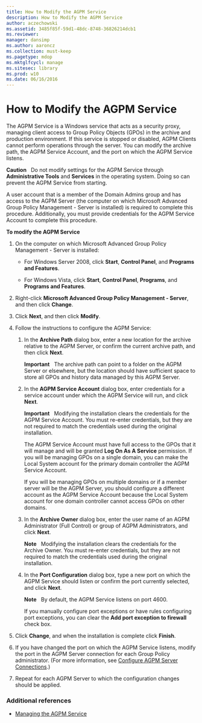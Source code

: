 ```yaml
---
title: How to Modify the AGPM Service
description: How to Modify the AGPM Service
author: aczechowski
ms.assetid: 3485f85f-59d1-48dc-8748-36826214dcb1
ms.reviewer: 
manager: dansimp
ms.author: aaroncz
ms.collection: must-keep
ms.pagetype: mdop
ms.mktglfcycl: manage
ms.sitesec: library
ms.prod: w10
ms.date: 06/16/2016
---
```



# How to Modify the AGPM Service


The AGPM Service is a Windows service that acts as a security proxy, managing client access to Group Policy Objects (GPOs) in the archive and production environment. If this service is stopped or disabled, AGPM Clients cannot perform operations through the server. You can modify the archive path, the AGPM Service Account, and the port on which the AGPM Service listens.

**Caution**  
Do not modify settings for the AGPM Service through **Administrative Tools** and **Services** in the operating system. Doing so can prevent the AGPM Service from starting.

 

A user account that is a member of the Domain Admins group and has access to the AGPM Server (the computer on which Microsoft Advanced Group Policy Management - Server is installed) is required to complete this procedure. Additionally, you must provide credentials for the AGPM Service Account to complete this procedure.

**To modify the AGPM Service**

1.  On the computer on which Microsoft Advanced Group Policy Management - Server is installed:

    -   For Windows Server 2008, click **Start**, **Control Panel**, and **Programs and Features**.

    -   For Windows Vista, click **Start**, **Control Panel**, **Programs**, and **Programs and Features**.

2.  Right-click **Microsoft Advanced Group Policy Management - Server**, and then click **Change**.

3.  Click **Next**, and then click **Modify**.

4.  Follow the instructions to configure the AGPM Service:

    1.  In the **Archive Path** dialog box, enter a new location for the archive relative to the AGPM Server, or confirm the current archive path, and then click **Next**.

        **Important**  
        The archive path can point to a folder on the AGPM Server or elsewhere, but the location should have sufficient space to store all GPOs and history data managed by this AGPM Server.

         

    2.  In the **AGPM Service Account** dialog box, enter credentials for a service account under which the AGPM Service will run, and click **Next**.

        **Important**  
        Modifying the installation clears the credentials for the AGPM Service Account. You must re-enter credentials, but they are not required to match the credentials used during the original installation.

        The AGPM Service Account must have full access to the GPOs that it will manage and will be granted **Log On As A Service** permission. If you will be managing GPOs on a single domain, you can make the Local System account for the primary domain controller the AGPM Service Account.

        If you will be managing GPOs on multiple domains or if a member server will be the AGPM Server, you should configure a different account as the AGPM Service Account because the Local System account for one domain controller cannot access GPOs on other domains.

         

    3.  In the **Archive Owner** dialog box, enter the user name of an AGPM Administrator (Full Control) or group of AGPM Administrators, and click **Next**.

        **Note**  
        Modifying the installation clears the credentials for the Archive Owner. You must re-enter credentials, but they are not required to match the credentials used during the original installation.

         

    4.  In the **Port Configuration** dialog box, type a new port on which the AGPM Service should listen or confirm the port currently selected, and click **Next**.

        **Note**  
        By default, the AGPM Service listens on port 4600.

        If you manually configure port exceptions or have rules configuring port exceptions, you can clear the **Add port exception to firewall** check box.

         

5.  Click **Change**, and when the installation is complete click **Finish**.

6.  If you have changed the port on which the AGPM Service listens, modify the port in the AGPM Server connection for each Group Policy administrator. (For more information, see [Configure AGPM Server Connections](configure-agpm-server-connections-agpm30ops.md).)

7.  Repeat for each AGPM Server to which the configuration changes should be applied.

### Additional references

-   [Managing the AGPM Service](managing-the-agpm-service-agpm30ops.md)

 

 





